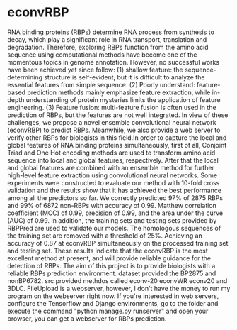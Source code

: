 # econvRBP
RNA binding proteins (RBPs) determine RNA process from synthesis to decay, which play a significant role in RNA transport, translation and degradation. Therefore, exploring RBPs function from the amino acid sequence using computational methods have become one of the momentous topics in genome annotation. However, no successful works have been achieved yet since follow: (1) shallow feature: the sequence-determining structure is self-evident, but it is difficult to analyze the essential features from simple sequence. (2) Poorly understand: feature-based prediction methods mainly emphasize feature extraction, while in-depth understanding of protein mysteries limits the application of feature engineering. (3) Feature fusion: multi-feature fusion is often used in the prediction of RBPs, but the features are not well integrated. In view of these challenges, we propose a novel ensemble convolutional neural network (econvRBP) to predict RBPs. Meanwhile, we also provide a web server to verify other RBPs for biologists in this field.In order to capture the local and global features of RNA binding proteins simultaneously, first of all, Conjoint Triad and One Hot encoding methods are used to transform amino acid sequence into local and global features, respectively. After that the local and global features are combined with an ensemble method for further high-level feature extraction using convolutional neural networks. Some experiments were constructed to evaluate our method with 10-fold cross validation and the results show that it has achieved the best performance among all the predictors so far. We correctly predicted 97\% of 2875 RBPs and 99\% of 6872 non-RBPs with accuracy of 0.99. Matthew correlation coefficient (MCC) of 0.99, precision of 0.99, and the area under the curve (AUC) of 0.99. In addition, the training sets and testing sets provided by RBPPred are used to validate our models. The homologous sequences of the training set are removed with a threshold of 25\%. Achieving an accuracy of 0.87 at econvRBP simultaneously on the processed training set and testing set. These results indicate that the econvRBP is the most excellent method at present, and will provide reliable guidance for the detection of RBPs.
The aim of this project is to provide biologists with a reliable RBPs prediction environment.
dataset provided the BP2875 and nonBP6782. src provided methdos called econv-20 econvWR econv20 and 3DLC. FileUpload is a webserver,
however, I don't have the money to run my program on the webserver right now. If you're interested in web servers,
configure the Tensorflow and Django environments, go to the folder and execute the command "python manage.py runserver" and open your
browser, you can get a webserver for RBPs prediction.
